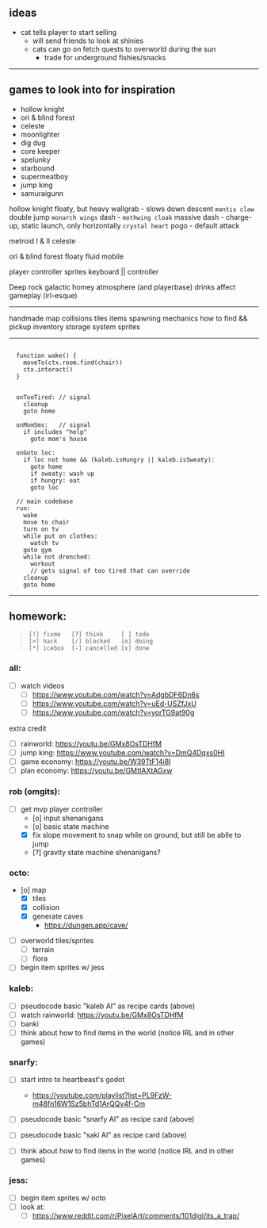 ## ideas

* cat tells player to start selling
  * will send friends to look at shinies
  * cats can go on fetch quests to overworld during the sun
    * trade for underground fishies/snacks

---

## games to look into for inspiration
* hollow knight
* ori & blind forest
* celeste
* moonlighter
* dig dug
* core keeper
* spelunky
* starbound
* supermeatboy
* jump king
* samuraigunn

hollow knight
  floaty, but heavy
  wallgrab - slows down descent `mantis claw`
  double jump `monarch wings`
  dash - `mothwing cloak`
  massive dash - charge-up, static launch, only horizontally `crystal heart`
  pogo - default attack

metroid I & II
celeste

ori & blind forest
  floaty fluid mobile

player controller
  sprites
  keyboard || controller

Deep rock galactic
  homey atmosphere (and playerbase)
  drinks affect gameplay (irl-esque)

---


handmade map
  collisions
  tiles
items
  spawning
  mechanics how to find && pickup
  inventory
  storage system
  sprites

---

``` code (not like this)

  function wake() {
    moveTo(ctx.room.find(chair))
    ctx.interact()
  }

```

``` recipe card (like this)

  onTooTired: // signal
    cleanup
    goto home

  onMomSms:   // signal
    if includes "help"
      goto mom's house

  onGoto loc:
    if loc not home && (kaleb.isHungry || kaleb.isSweaty):
      goto home
      if sweaty: wash up
      if hungry: eat
      goto loc

  // main codebase
  run: 
    wake
    move to chair
    turn on tv
    while put on clothes:
      watch tv
    goto gym
    while not drenched:
      workout
      // gets signal of too tired that can override
    cleanup
    goto home

```

---

## homework:

> ```
> [!] fixme   [?] think     [ ] todo  
> [>] hack    [/] blocked   [o] doing 
> [*] icebox  [-] cancelled [x] done 
> ```

### all: 
  - [ ] watch videos
    - [ ] https://www.youtube.com/watch?v=AdgbDF6Dn6s
    - [ ] https://www.youtube.com/watch?v=uEd-USZfJxU
    - [ ] https://www.youtube.com/watch?v=yorTG9at90g

extra credit
  - [ ] rainworld:    https://youtu.be/GMx8OsTDHfM
  - [ ] jump king:    https://www.youtube.com/watch?v=DmQ4Dqxs0HI
  - [ ] game economy: https://youtu.be/W39TtF14i8I
  - [ ] plan economy: https://youtu.be/GMtIAXtAGxw

### rob (omgits): 
  - [ ] get mvp player controller
    - [o] input shenanigans
    - [o] basic state machine
    - [x] fix slope movement to snap while on ground, but still be ablle to jump
    - [?] gravity state machine shenanigans?

### octo: 
  - [o] map
    - [x] tiles
    - [x] collision
    - [x] generate caves
      - https://dungen.app/cave/
  - [ ] overworld tiles/sprites
    - [ ] terrain
    - [ ] flora
  
  - [ ] begin item sprites w/ jess

### kaleb:
  - [ ] pseudocode basic "kaleb AI" as recipe cards (above)
  - [ ] watch rainworld:    https://youtu.be/GMx8OsTDHfM
  - [ ] banki
  - [ ] think about how to find items in the world (notice IRL and in other games)

### snarfy:
  - [ ] start intro to heartbeast's godot
    * https://youtube.com/playlist?list=PL9FzW-m48fn16W1Sz5bhTd1ArQQv4f-Cm

  - [ ] pseudocode basic "snarfy AI" as recipe card (above)
  - [ ] pseudocode basic "saki AI" as recipe card (above)
  - [ ] think about how to find items in the world (notice IRL and in other games)

### jess:
  - [ ] begin item sprites w/ octo
  - [ ] look at:
    - [ ] https://www.reddit.com/r/PixelArt/comments/101djgl/its_a_trap/
